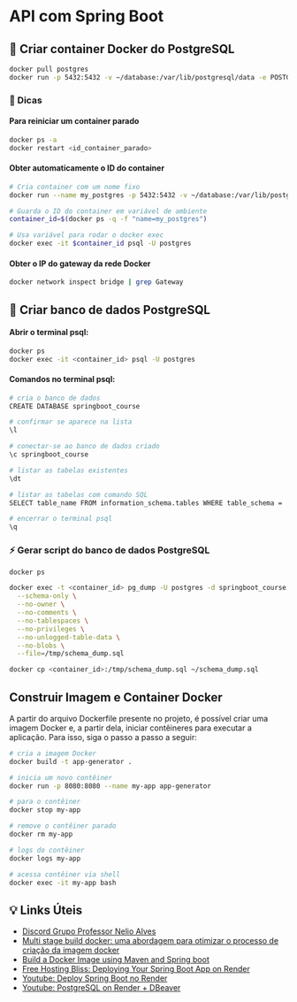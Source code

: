 # API com Spring Boot


## 🐳 Criar container Docker do PostgreSQL 

```bash
docker pull postgres
docker run -p 5432:5432 -v ~/database:/var/lib/postgresql/data -e POSTGRES_PASSWORD=1234 -d postgres
```

### 🌱 Dicas

#### Para reiniciar um container parado
```bash
docker ps -a
docker restart <id_container_parado>
```

#### Obter automaticamente o ID do container
```bash
# Cria container com um nome fixo
docker run --name my_postgres -p 5432:5432 -v ~/database:/var/lib/postgresql/data -e POSTGRES_PASSWORD=1234 -d postgres

# Guarda o ID do container em variável de ambiente
container_id=$(docker ps -q -f "name=my_postgres")

# Usa variável para rodar o docker exec
docker exec -it $container_id psql -U postgres
```

#### Obter o IP do gateway da rede Docker
```bash
docker network inspect bridge | grep Gateway
```

## 🐘 Criar banco de dados PostgreSQL

#### Abrir o terminal psql: 
```bash
docker ps
docker exec -it <container_id> psql -U postgres
```

#### Comandos no terminal psql:
```bash
# cria o banco de dados
CREATE DATABASE springboot_course

# confirmar se aparece na lista
\l 

# conectar-se ao banco de dados criado
\c springboot_course

# listar as tabelas existentes
\dt

# listar as tabelas com comando SQL
SELECT table_name FROM information_schema.tables WHERE table_schema = 'public';

# encerrar o terminal psql
\q
```

### ⚡ Gerar script do banco de dados PostgreSQL
```bash
docker ps

docker exec -t <container_id> pg_dump -U postgres -d springboot_course \
  --schema-only \
  --no-owner \
  --no-comments \
  --no-tablespaces \
  --no-privileges \
  --no-unlogged-table-data \
  --no-blobs \
  --file=/tmp/schema_dump.sql

docker cp <container_id>:/tmp/schema_dump.sql ~/schema_dump.sql
```

## Construir Imagem e Container Docker
A partir do arquivo Dockerfile presente no projeto, é possível criar uma imagem Docker e, 
a partir dela, iniciar contêineres para executar a aplicação. Para isso, siga o passo a passo
a seguir:

```bash
# cria a imagem Docker
docker build -t app-generator .

# inicia um novo contêiner
docker run -p 8080:8080 --name my-app app-generator  

# para o contêiner
docker stop my-app

# remove o contêiner parado
docker rm my-app

# logs do contêiner
docker logs my-app

# acessa contêiner via shell
docker exec -it my-app bash
```

## 💡 Links Úteis
- [Discord Grupo Professor Nelio Alves](https://discord.gg/SbjpsFv)
- [Multi stage build docker: uma abordagem para otimizar o processo de criação da imagem docker](https://thiagolopessilva.medium.com/multi-stage-build-docker-uma-abordagem-para-otimizar-o-processo-de-cria%C3%A7%C3%A3o-da-imagem-docker-2e579ecd830e)
- [Build a Docker Image using Maven and Spring boot](https://medium.com/@ramanamuttana/build-a-docker-image-using-maven-and-spring-boot-418e24c00776)
- [Free Hosting Bliss: Deploying Your Spring Boot App on Render](https://medium.com/spring-boot/free-hosting-bliss-deploying-your-spring-boot-app-on-render-d0ebd9713b9d)
- [Youtube: Deploy Spring Boot no Render](https://youtu.be/fwWvgk_SW2g)
- [Youtube: PostgreSQL on Render + DBeaver](https://youtu.be/icpPqD0tjLg)